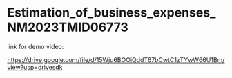 # Estimation_of_business_expenses_NM2023TMID06773

link for demo video:

https://drive.google.com/file/d/15Wju6BOOiQddT67bCwtC1zTYwW66U1Bm/view?usp=drivesdk
